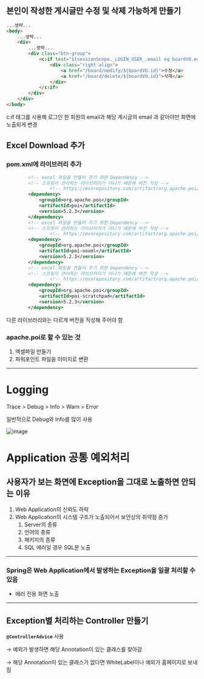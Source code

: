 ## 본인이 작성한 게시글만 수정 및 삭제 가능하게 만들기

```html
...생략...
<body>
	...생략...
	<div>
		...생략...
		<div class="btn-group">
			<c:if test="${sessionScope._LOGIN_USER_.email eq boardVO.email}">
				<div class="right-align">
					<a href="/board/modify/${boardVO.id}">수정</a>
					<a href="/board/delete/${boardVO.id}">삭제</a>
				</div>
			</c:if>
		</div>
	</div>
</body>
```

c:if 태그를 사용해 로그인 한 회원의 email과 해당 게시글의 email 과 같아야만 화면에 노출되게 변경

## Excel Download 추가

### pom.xml에 라이브러리 추가

```xml
		<!-- excel 파일을 만들어 주기 위한 Dependency -->
		<!-- 스프링이 관리하는 라이브러리가 아니기 때문에 버전 작성 -->
				<!-- https://mvnrepository.com/artifact/org.apache.poi/poi -->
		<dependency>
		    <groupId>org.apache.poi</groupId>
		    <artifactId>poi</artifactId>
		    <version>5.2.3</version>
		</dependency>
		<!-- excel 파일을 만들어 주기 위한 Dependency -->
		<!-- 스프링이 관리하는 라이브러리가 아니기 때문에 버전 작성 -->
				<!-- https://mvnrepository.com/artifact/org.apache.poi/poi-ooxml -->
		<dependency>
		    <groupId>org.apache.poi</groupId>
		    <artifactId>poi-ooxml</artifactId>
		    <version>5.2.3</version>
		</dependency>
		<!-- excel 파일을 만들어 주기 위한 Dependency -->
		<!-- 스프링이 관리하는 라이브러리가 아니기 때문에 버전 작성 -->
				<!-- https://mvnrepository.com/artifact/org.apache.poi/poi-scratchpad -->
		<dependency>
		    <groupId>org.apache.poi</groupId>
		    <artifactId>poi-scratchpad</artifactId>
		    <version>5.2.3</version>
		</dependency>
```

다른 라이브러리와는 다르게 버전을 작성해 주어야 함

### apache.poi로 할 수 있는 것

1. 엑셀파일 만들기
2. 파워포인트 파일을 이미지로 변환

---

# Logging

Trace > Debug > Info > Warn > Error

일반적으로 Debug와 Info를 많이 사용

![image](https://github.com/user-attachments/assets/1193bd46-b9fd-4136-a522-134129290793)

# Application 공통 예외처리

## 사용자가 보는 화면에 Exception을 그대로 노출하면 안되는 이유

1. Web Application의 신뢰도 하락
2. Web Application의 시스템 구조가 노출되어서 보안상의 취약점 증가
    1. Server의 종류
    2. 언어의 종류
    3. 패키지의 종류
    4. SQL 에러일 경우 SQL문 노출

---

### Spring은 Web Application에서 발생하는 Exception을 일괄 처리할 수 있음

- 에러 전용 화면 노출

---

## Exception별 처리하는 Controller 만들기

**`@ControllerAdvice`** 사용

→ 예외가 발생하면 해당 Annotation이 있는 클래스를 찾아감

→ 해당 Annotation이 있는 클래스가 없다면 WhiteLabel이나 예외가 홈페이지로 보내짐
